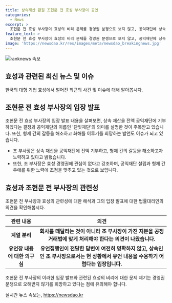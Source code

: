 ```yaml
---
title: 상속재산 환원 조현문 전 효성 부사장이 공언
categories:
  - News
excerpt: >
  조현문 전 효성 부사장이 효성의 비리 문제를 경영권 분쟁으로 보지 않고, 공익재단에 상속 재산 전액 기부하겠다고 공언했다. 상속 문제와 형제 간의 갈등 등을 해소하고자 하는 뜻을 밝히며, 효성과의 관계를 분리하고 독립경영을 추구할 의사를 강조했다. 또한, 선친의 유언장에 대한 의문을 제기하며 법률적인 요구를 내세웠다. 효성의 비리에 대한 문제를 경영권 분쟁으로 오해하지 말라는 점을 강조하고, 자유롭고 공정한 결정을 내리겠다는 의지를 드러냈다.
feature_text: >
  조현문 전 효성 부사장이 효성의 비리 문제를 경영권 분쟁으로 보지 않고, 공익재단에 상속 재산 전액 기부하겠다고 공언했다. 상속 문제와 형제 간의 갈등 등을 해소하고자 하는 뜻을 밝히며, 효성과의 관계를 분리하고 독립경영을 추구할 의사를 강조했다. 또한, 선친의 유언장에 대한 의문을 제기하며 법률적인 요구를 내세웠다. 효성의 비리에 대한 문제를 경영권 분쟁으로 오해하지 말라는 점을 강조하고, 자유롭고 공정한 결정을 내리겠다는 의지를 드러냈다.
image: 'https://newsdao.kr/res/images/meta/newsdao_breakingnews.jpg'
---
```


<p><img src="https://newsdao.kr/res/images/meta/newsdao_breakingnews.jpg" alt="ranknews 속보" /></p>

<h2 data-ke-size="size26">효성과 관련된 최신 뉴스 및 이슈</h2>

<p data-ke-size="size16">한국의 대형 기업 효성에서 벌어진 최근의 사건 및 이슈에 대해 알아봅시다.</p>

<h2 data-ke-size="size24">조현문 전 효성 부사장의 입장 발표</h2>

<p data-ke-size="size16">조현문 전 효성 부사장의 입장 발표 내용을 살펴보면, 상속 재산을 전액 공익재단에 기부하겠다는 결정과 공익재단의 이름인 '단빛재단'의 의미를 설명한 것이 주목받고 있습니다. 또한, 형제 간의 갈등을 해소하고 화해를 이루기를 희망하는 발언도 이슈가 되고 있습니다.</p>

<ul>
<li>조 부사장은 상속 재산을 공익재단에 전액 기부하고, 형제 간의 갈등을 해소하고자 노력하고 있다고 밝혔습니다.</li>
<li>또한, 조 부사장은 효성 경영권에 관심이 없다고 강조하며, 공익재단 설립과 형제 간 우애를 위한 노력에 초점을 맞추고 있는 것으로 보입니다.</li>
</ul>

<h2 data-ke-size="size24">효성과 조현문 전 부사장의 관련성</h2>

<p data-ke-size="size16">조현문 전 부사장과 효성의 관련성에 대한 해석과 그의 입장 발표에 대한 법률대리인의 의견을 확인해봅시다.</p>

<table>
<thead>
<tr>
<th style="text-align: center;">관련 내용</th>
<th style="text-align: center;">의견</th>
</tr>
</thead>
<tbody>
<tr>
<td style="text-align: center; height: 17px;"><b>계열 분리</b></td>
<td style="text-align: center; height: 17px;"><b>회사를 떼달라는 것이 아니라 조 부사장이 가진 지분을 공정거래법에 맞게 처리해야 한다는 의견이 나왔습니다.</b></td>
</tr>
<tr>
<td style="text-align: center; height: 17px;"><b>유언장 내용에 대한 의구심</b></td>
<td style="text-align: center; height: 17px;"><b>유언집행인이 전달한 답변이 여전히 명확하지 않고, 상속인인 조 부사장으로서는 현 상황에서 유언 내용을 수용하기 어렵다는 입장입니다.</b></td>
</tr>
</tbody>
</table>

<p data-ke-size="size16">조현문 전 부사장의 이러한 입장 발표와 관련된 효성의 비리에 대한 문제 제기는 경영권 분쟁으로 오해받지 않기를 희망하고 있다는 점에 유의해야 합니다.</p>
실시간 뉴스 속보는, <a href="https://newsdao.kr" rel="dofollow">https://newsdao.kr</a>



